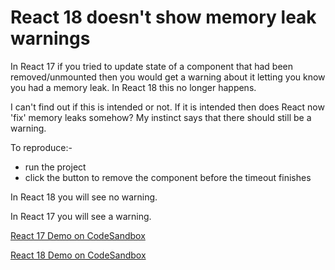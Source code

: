# React 18 doesn't show memory leak warnings

In React 17 if you tried to update state of a component that had been
removed/unmounted then you would get a warning about it letting you know you had
a memory leak.
In React 18 this no longer happens.

I can't find out if this is intended or not.
If it is intended then does React now 'fix' memory leaks somehow?
My instinct says that there should still be a warning.

To reproduce:-

- run the project
- click the button to remove the component before the timeout finishes

In React 18 you will see no warning.

In React 17 you will see a warning.

[React 17 Demo on CodeSandbox](https://codesandbox.io/s/priceless-hill-4uitkl?file=/src/App.jsx)

[React 18 Demo on CodeSandbox](https://codesandbox.io/s/proud-wave-vk1tpi?file=/src/App.jsx)
